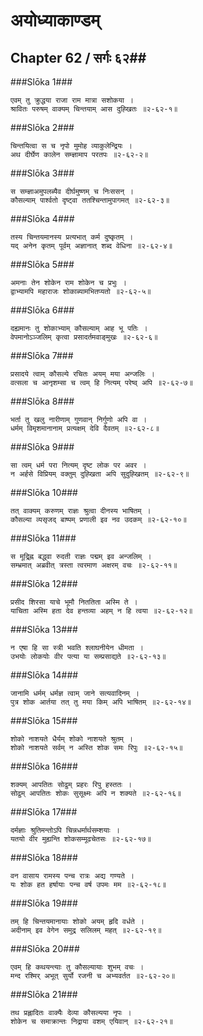 अयोध्याकाण्डम्
===============================


## Chapter 62  / सर्गः ६२##


###Slōka 1###


    एवम् तु क्रुद्धया राजा राम मात्रा सशोकया ।
    श्रावितः परुषम् वाक्यम् चिन्तयाम् आस दुह्खितः ॥२-६२-१॥


###Slōka 2###


    चिन्तयित्वा स च नृपो मुमोह व्याकुलेन्द्रियः ।
    अथ दीर्घेण कालेन सम्ज्ञामाप परतपः ॥२-६२-२॥


###Slōka 3###


    स सम्ज्ञाअमुपलब्यैव दीर्घमुष्णम् च निःससन् ।
    कौसल्याम् पार्श्वतो दृष्ट्वा ततश्चिन्तामुपागमत् ॥२-६२-३॥


###Slōka 4###


    तस्य चिन्तयमानस्य प्रत्यभात् कर्म दुष्कृतम् ।
    यद् अनेन कृतम् पूर्वम् अज्ञानात् शब्द वेधिना ॥२-६२-४॥


###Slōka 5###


    अमनाः तेन शोकेन राम शोकेन च प्रभुः ।
    द्वाभ्यामपि महाराजः शोकाब्यामभितप्यतो ॥२-६२-५॥


###Slōka 6###


    दह्यमानः तु शोकाभ्याम् कौसल्याम् आह भू पतिः ।
    वेपमानोऽञ्जलिम् कृत्वा प्रसादर्तमवाङ्मुखः ॥२-६२-६॥


###Slōka 7###


    प्रसादये त्वाम् कौसल्ये रचितः अयम् मया अन्जलिः ।
    वत्सला च आनृशम्सा च त्वम् हि नित्यम् परेष्व् अपि ॥२-६२-७॥


###Slōka 8###


    भर्ता तु खलु नारीणाम् गुणवान् निर्गुणो अपि वा ।
    धर्मम् विमृशमानानाम् प्रत्यक्षम् देवि दैवतम् ॥२-६२-८॥


###Slōka 9###


    सा त्वम् धर्म परा नित्यम् दृष्ट लोक पर अवर ।
    न अर्हसे विप्रियम् वक्तुम् दुह्खिता अपि सुदुह्खितम् ॥२-६२-९॥


###Slōka 10###


    तत् वाक्यम् करुणम् राज्ञः श्रुत्वा दीनस्य भाषितम् ।
    कौसल्या व्यसृजद् बाष्पम् प्रणाली इव नव उदकम् ॥२-६२-१०॥


###Slōka 11###


    स मूद्र्ह्नि बद्ध्वा रुदती राज्ञः पद्मम् इव अन्जलिम् ।
    सम्भ्रमात् अब्रवीत् त्रस्ता त्वरमाण अक्षरम् वचः ॥२-६२-११॥


###Slōka 12###


    प्रसीद शिरसा याचे भूमौ निततिता अस्मि ते ।
    याचिता अस्मि हता देव हन्तव्या अहम् न हि त्वया ॥२-६२-१२॥


###Slōka 13###


    न एषा हि सा स्त्री भवति श्लाघनीयेन धीमता ।
    उभयोः लोकयोः वीर पत्या या सम्प्रसाद्यते ॥२-६२-१३॥


###Slōka 14###


    जानामि धर्मम् धर्मज्ञ त्वाम् जाने सत्यवादिनम् ।
    पुत्र शोक आर्तया तत् तु मया किम् अपि भाषितम् ॥२-६२-१४॥


###Slōka 15###


    शोको नाशयते धैर्यम् शोको नाशयते श्रुतम् ।
    शोको नाशयते सर्वम् न अस्ति शोक समः रिपुः ॥२-६२-१५॥


###Slōka 16###


    शक्यम् आपतितः सोढुम् प्रहरः रिपु हस्ततः ।
    सोढुम् आपतितः शोकः सुसूक्ष्मः अपि न शक्यते ॥२-६२-१६॥


###Slōka 17###


    दर्मज्ञाः श्रुतिमन्तोऽपि चिन्नधर्मार्थसम्शयाः ।
    यतयो वीर मुह्यन्ति शोकसम्मूढचेतसः ॥२-६२-१७॥


###Slōka 18###


    वन वासाय रामस्य पन्च रात्रः अद्य गण्यते ।
    यः शोक हत हर्षायाः पन्च वर्ष उपमः मम ॥२-६२-१८॥


###Slōka 19###


    तम् हि चिन्तयमानायाः शोको अयम् हृदि वर्धते ।
    अदीनाम् इव वेगेन समुद्र सलिलम् महत् ॥२-६२-१९॥


###Slōka 20###


    एवम् हि कथयन्त्याः तु कौसल्यायाः शुभम् वचः ।
    मन्द रश्मिर् अभूत् सुर्यो रजनी च अभ्यवर्तत ॥२-६२-२०॥


###Slōka 21###


    तथ प्रह्लादितः वाक्यैः देव्या कौसल्यया नृपः ।
    शोकेन च समाक्रान्तः निद्राया वशम् एयिवान् ॥२-६२-२१॥


